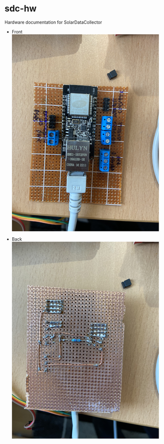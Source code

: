 # sdc-hw
Hardware documentation for SolarDataCollector

* Front
![](imgs/IMG_8625.jpeg?raw=true "Front site")

* Back
![](imgs/IMG_8626.jpeg?raw=true "Back site")
